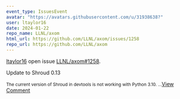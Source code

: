 ```yaml
---
event_type: IssuesEvent
avatar: "https://avatars.githubusercontent.com/u/31938638?"
user: ltaylor16
date: 2024-01-22
repo_name: LLNL/axom
html_url: https://github.com/LLNL/axom/issues/1258
repo_url: https://github.com/LLNL/axom
---
```


<a href='https://github.com/ltaylor16' target='_blank'>ltaylor16</a> open issue <a href='https://github.com/LLNL/axom/issues/1258' target='_blank'>LLNL/axom#1258</a>.

<p>Update to Shroud 0.13</p><small>The current version of Shroud in devtools is not working with Python 3.10....</small><a href='https://github.com/LLNL/axom/issues/1258' target='_blank'>View Comment</a>